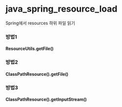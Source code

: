 # java_spring_resource_load
Spring에서 resources 하위 파일 읽기


### 방법1 
#### ResourceUtils.getFile() 

### 방법2 
#### ClassPathResource().getFile() 

### 방법3 
#### ClassPathResource().getInputStream() 
